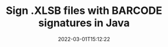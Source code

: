 ---
############################# Static ############################
layout: "auto-gen"
date: 2022-03-01T15:12:22
draft: false
otherformats: pdf doc docx docm dot dotm dotx odt ott rtf xls xlsx xlsm csv ods ots xltx xltm ppt pptx pps ppsx odp otp potx potm pptm ppsm png jpg bmp gif tif tiff svg webp wmf
breadcrumb: Create  BARCODE signature on XLSB for Java

############################# Head ############################
head_title: "Adding BARCODE signatures in a XLSB file with Java"
head_description: "Put BARCODE Signature on XLSB file for Java using a few lines of code. Use the GroupDocs Document Signature API to sign dozens file formats."

############################# Header ############################
title: "Sign .XLSB files with BARCODE signatures in Java"
description: "How to add BARCODE Signature with a few lines of Java code"
bg_image: "https://cms.admin.containerize.com/templates/aspose/App_Themes/V3/images/bg/header1.png"
bg_overlay: false
button:
    enable: true

############################# SubMenu ############################
submenu:
    enable: true

    left:
        img_alt: "GroupDocs.Signature for Java"
        image: "https://cms.admin.containerize.com/templates/groupdocs/images/product-logos/90x90-noborder/groupdocs-signature-java.png"
        product: "GroupDocs.Signature"
        platform: "Java"



############################# About ############################
about:
    enable: true
    title: "About GroupDocs.Signature for Java API"
    content: |
        [GroupDocs.Signature for Java](https://products.groupdocs.com/signature/java/) is a advanced .NET API to electronically sign digital documents using various signature types such as text, image, barcode, QR-code, stamp, form-field and metadata. Users can load, edit, validate, save, remove, preview and search digital signatures within PDF, Microsoft Word, Excel worksheets, PowerPoint presentations, Adobe Photoshop, metafiles and image file formats, with additional support for customizing signature properties as needed.
    

overview:
    enable: true
    title: "Overview API"
    content: |
        Sign your XLSB files with BARCODE signatures using Java easily. You can use just a couple of Java code lines in any platform of your choice like - Windows, Linux, macOS.
        You can put BARCODE on XLSB file in a very convenient way and for free. Besides that it is possible to sign XLSB files using advanced BARCODE options. 
        
        There are a lot of options features to sign XLSB which you may use for your purposes:

        * BARCODE position on the page can be set up as absolutely as relatively;;
        * One BARCODE signature may be placed on specified pages of multi-page documents;;
        * A lot of additional signature features like color, size, border etc. are available..
        
        There are also saving options for signed XLSB file:

        * after signing file might be saved with other supported format;
        * furthermore file can be encrypted with password or saved to memory stream.

        Signing XLSB files with BARCODE provides vast amount opportunities for users. Moreover there is no need for any additional software installed - like MS Office, Open Office, Adobe Acrobat Reader etc.


############################# Steps ############################
steps:
    enable: true
    title_left: "Steps to sign XLSB with BARCODE in Java"
    content_left: |
        [GroupDocs.Signature for Java](https://products.groupdocs.com/signature/java/) provides ability to sign XLSB documents with BARCODE signatures quick and easily.
        
        * Create an instance of Signature class providing XLSB file supposed to signing as path or memory stream
        * Instantiate SignOptions class and set all demanded data.
        * Invoke the Signature.Sign passing output XLSB file or memory stream

    title_right: "System Requirements"
    content_right: |
        Documents signing with GroupDocs.Signature for Java can be performed in just a few simple steps. Our APIs are supported on all major platforms and operating systems. Before executing the code below, make sure you have the following prerequisites installed on your system.

        * Operating systems: Microsoft Windows, Linux, MacOS
        * Development environments: NetBeans, Intellij IDEA, Eclipse, etc.
        * Java runtime: J2SE 6.0 and above
        * Get the latest GroupDocs.Signature for Java from [Maven](https://repository.groupdocs.com/webapp/#/artifacts/browse/tree/General/repo/com/groupdocs/groupdocs-signature)
         
    code: |
        ```java    
        
        // Set up input XLSB file
        string filePath = "input.xlsb";
        // Set up output file
        string outputFilePath = "output.xlsb";

        // Instantiate Signature for input file
        Signature signature = new Signature(filePath);

        // create barcode option with predefined barcode text
        BarcodeSignOptions options = new BarcodeSignOptions("John Smith");

        // setup Barcode encoding type
        options.setEncodeType(BarcodeTypes.ITALIANPOST25);

        // set signature position
        options.setLeft(50);
        options.setTop(50);
        options.setWidth(200);
        options.setHeight(50);

        // sign XLSB document
        SignResult result = signature.sign(outputFilePath, options);

        ```

demos:
    enable: true
    title: "Signing XLSB documents with BARCODE Live Demo"
    content: |
       Sign XLSB file with BARCODE signature right now by visiting the [GroupDocs.Signature App](https://products.groupdocs.app/signature/family) website. Free online demo waiting for you.

############################# More Formats ############################
more_formats:
    enable: true
    title: "Signing Other Document Formats with ITALIANPOST25 BARCODE using Java"
    content: |
        Java ITALIANPOST25 BARCODE signatures management API for documents and images. Add ITALIANPOST25 BARCODE signatures to some of the popular file formats as stated below.
    format: 
        # format loop
        - name: "Add e-Signatures to PDF"
          link: "/signature/net/SIGN/BARCODE/ITALIANPOST25-pdf/"
          description: "Adobe Portable Document Format"

        # format loop
        - name: "Add e-Signatures to DOC"
          link: "/signature/net/SIGN/BARCODE/ITALIANPOST25-doc/"
          description: "Microsoft Word Document"

        # format loop
        - name: "Add e-Signatures to DOCX"
          link: "/signature/net/SIGN/BARCODE/ITALIANPOST25-docx/"
          description: "Microsoft Word Open XML Document"

        # format loop
        - name: "Add e-Signatures to DOCM"
          link: "/signature/net/SIGN/BARCODE/ITALIANPOST25-docm/"
          description: "Microsoft Word Macro-Enabled Document"

        # format loop
        - name: "Add e-Signatures to DOT"
          link: "/signature/net/SIGN/BARCODE/ITALIANPOST25-dot/"
          description: "Microsoft Word Document Template"

        # format loop
        - name: "Add e-Signatures to DOTM"
          link: "/signature/net/SIGN/BARCODE/ITALIANPOST25-dotm/"
          description: "Microsoft Word Macro-Enabled Template"

        # format loop
        - name: "Add e-Signatures to DOTX"
          link: "/signature/net/SIGN/BARCODE/ITALIANPOST25-dotx/"
          description: "Word Open XML Document Template"

        # format loop
        - name: "Add e-Signatures to ODT"
          link: "/signature/net/SIGN/BARCODE/ITALIANPOST25-odt/"
          description: "Open Document Text"

        # format loop
        - name: "Add e-Signatures to OTT"
          link: "/signature/net/SIGN/BARCODE/ITALIANPOST25-ott/"
          description: "OpenDocument Text Template"

        # format loop
        - name: "Add e-Signatures to RTF"
          link: "/signature/net/SIGN/BARCODE/ITALIANPOST25-rtf/"
          description: "Rich text format"

        # format loop
        - name: "Add e-Signatures to XLS"
          link: "/signature/net/SIGN/BARCODE/ITALIANPOST25-xls/"
          description: "Microsoft Excel Binary File Format"

        # format loop
        - name: "Add e-Signatures to XLSX"
          link: "/signature/net/SIGN/BARCODE/ITALIANPOST25-xlsx/"
          description: "Microsoft Excel Open XML Spreadsheet"

        # format loop
        - name: "Add e-Signatures to XLSM"
          link: "/signature/net/SIGN/BARCODE/ITALIANPOST25-xlsm/"
          description: "Microsoft Excel Macro-Enabled Spreadsheet"

        # format loop
        - name: "Add e-Signatures to XLSB"
          link: "/signature/net/SIGN/BARCODE/ITALIANPOST25-xlsb/"
          description: "Microsoft Excel Binary Worksheet"

        # format loop
        - name: "Add e-Signatures to CSV"
          link: "/signature/net/SIGN/BARCODE/ITALIANPOST25-csv/"
          description: "Comma-separated values Worksheet"

        # format loop
        - name: "Add e-Signatures to ODS"
          link: "/signature/net/SIGN/BARCODE/ITALIANPOST25-ods/"
          description: "Open Document Spreadsheet"

        # format loop
        - name: "Add e-Signatures to OTS"
          link: "/signature/net/SIGN/BARCODE/ITALIANPOST25-ots/"
          description: "OpenDocument Spreadsheet Template"

        # format loop
        - name: "Add e-Signatures to XLTX"
          link: "/signature/net/SIGN/BARCODE/ITALIANPOST25-xltx/"
          description: "Microsoft Excel template"

        # format loop
        - name: "Add e-Signatures to XLTM"
          link: "/signature/net/SIGN/BARCODE/ITALIANPOST25-xltm/"
          description: "Microsoft Excel macro-enabled template"

        # format loop
        - name: "Add e-Signatures to PPT"
          link: "/signature/net/SIGN/BARCODE/ITALIANPOST25-ppt/"
          description: "PowerPoint Presentation"

        # format loop
        - name: "Add e-Signatures to PPTX"
          link: "/signature/net/SIGN/BARCODE/ITALIANPOST25-pptx/"
          description: "PowerPoint Open XML Presentation"

        # format loop
        - name: "Add e-Signatures to PPS"
          link: "/signature/net/SIGN/BARCODE/ITALIANPOST25-pps/"
          description: "Microsoft PowerPoint 97-2003 Slide Show"

        # format loop
        - name: "Add e-Signatures to PPSX"
          link: "/signature/net/SIGN/BARCODE/ITALIANPOST25-ppsx/"
          description: "PowerPoint Open XML Slide Show"                              

        # format loop
        - name: "Add e-Signatures to ODP"
          link: "/signature/net/SIGN/BARCODE/ITALIANPOST25-odp/"
          description: "OpenDocument Presentation"

        # format loop
        - name: "Add e-Signatures to OTP"
          link: "/signature/net/SIGN/BARCODE/ITALIANPOST25-otp/"
          description: "OpenDocument Presentation Template"

        # format loop
        - name: "Add e-Signatures to POTX"
          link: "/signature/net/SIGN/BARCODE/ITALIANPOST25-potx/"
          description: "PowerPoint template presentation" 

        # format loop
        - name: "Add e-Signatures to POTM"
          link: "/signature/net/SIGN/BARCODE/ITALIANPOST25-potm/"
          description: "PowerPoint template with support for Macros" 
          
        # format loop
        - name: "Add e-Signatures to PPTM"
          link: "/signature/net/SIGN/BARCODE/ITALIANPOST25-pptm/"
          description: "PowerPoint macro-enabled Presentation" 

        # format loop
        - name: "Add e-Signatures to PPSM"
          link: "/signature/net/SIGN/BARCODE/ITALIANPOST25-ppsm/"
          description: "PowerPoint Macro-enabled Slide Show" 

        # format loop
        - name: "Add e-Signatures to PNG"
          link: "/signature/net/SIGN/BARCODE/ITALIANPOST25-png/"
          description: "Portable Network Graphic"

        # format loop
        - name: "Add e-Signatures to JPG"
          link: "/signature/net/SIGN/BARCODE/ITALIANPOST25-jpg/"
          description: "JPEG Image"

        # format loop
        - name: "Add e-Signatures to BMP"
          link: "/signature/net/SIGN/BARCODE/ITALIANPOST25-bmp/"
          description: "Bitmap File Format"

        # format loop
        - name: "Add e-Signatures to GIF"
          link: "/signature/net/SIGN/BARCODE/ITALIANPOST25-gif/"
          description: "Graphics Interchange Format"

        # format loop
        - name: "Add e-Signatures to TIFF"
          link: "/signature/net/SIGN/BARCODE/ITALIANPOST25-tif/"
          description: "Tagged Image File Format"

        # format loop
        - name: "Add e-Signatures to SVG"
          link: "/signature/net/SIGN/BARCODE/ITALIANPOST25-svg/"
          description: "Scalable Vector Graphics"

        # format loop
        - name: "Add e-Signatures to WEBP"
          link: "/signature/net/SIGN/BARCODE/ITALIANPOST25-webp/"
          description: "WebP Image"

        # format loop
        - name: "Add e-Signatures to WMF"
          link: "/signature/net/SIGN/BARCODE/ITALIANPOST25-wmf/"
          description: "Windows Metafile"       
       
back_to_top:
    enable: true
---